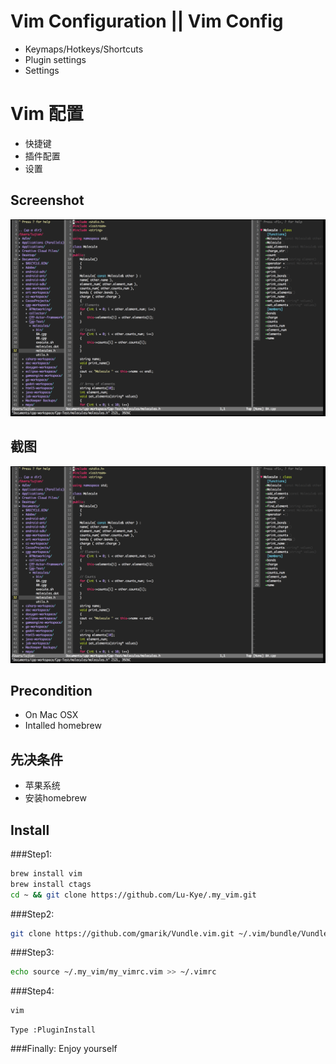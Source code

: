 # Vim Configuration || Vim Config
- Keymaps/Hotkeys/Shortcuts
- Plugin settings
- Settings

# Vim 配置
- 快捷键
- 插件配置
- 设置

## Screenshot
![](screenshot1.png)

## 截图
![](screenshot1.png)

## Precondition
- On Mac OSX
- Intalled homebrew

## 先决条件
- 苹果系统
- 安装homebrew 

## Install
###Step1:
```bash
brew install vim
brew install ctags
cd ~ && git clone https://github.com/Lu-Kye/.my_vim.git
```

###Step2:
```bash
git clone https://github.com/gmarik/Vundle.vim.git ~/.vim/bundle/Vundle.vim
```

###Step3:
```bash
echo source ~/.my_vim/my_vimrc.vim >> ~/.vimrc   
```    

###Step4:
```bash
vim
```
    Type :PluginInstall

###Finally:
    Enjoy yourself

